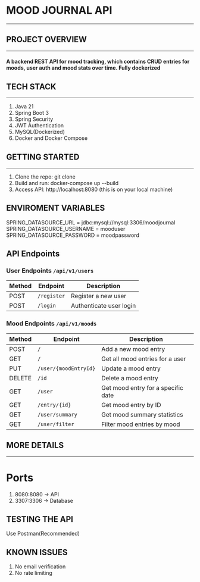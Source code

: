 # MOOD JOURNAL API
*** 
## PROJECT OVERVIEW
***
#### A backend REST API for mood tracking, which contains CRUD entries for moods, user auth and mood stats over time. Fully dockerized

## TECH STACK
***
1. Java 21
2. Spring Boot 3
3. Spring Security
4. JWT Authentication
5. MySQL(Dockerized)
6. Docker and Docker Compose

## GETTING STARTED
***
1. Clone the repo: git clone <repo-url>
2. Build and run: docker-compose up --build
3. Access API: http://localhost:8080 (this is on your local machine)

## ENVIROMENT VARIABLES
SPRING_DATASOURCE_URL = jdbc:mysql://mysql:3306/moodjournal
SPRING_DATASOURCE_USERNAME = mooduser
SPRING_DATASOURCE_PASSWORD = moodpassword

## API Endpoints

### User Endpoints `/api/v1/users`

| Method | Endpoint    | Description             |
|--------|-------------|-------------------------|
| POST   | `/register` | Register a new user     |
| POST   | `/login`    | Authenticate user login |

### Mood Endpoints `/api/v1/moods`

| Method | Endpoint                  | Description                        |
|--------|----------------------------|------------------------------------|
| POST   | `/`                        | Add a new mood entry               |
| GET    | `/`                        | Get all mood entries for a user    |
| PUT    | `/user/{moodEntryId}`      | Update a mood entry                |
| DELETE | `/id`                      | Delete a mood entry                |
| GET    | `/user`                    | Get mood entry for a specific date |
| GET    | `/entry/{id}`              | Get mood entry by ID               |
| GET    | `/user/summary`            | Get mood summary statistics        |
| GET    | `/user/filter`             | Filter mood entries by mood        |


## MORE DETAILS
*** 
# Ports
1. 8080:8080 -> API
2. 3307:3306 -> Database

## TESTING THE API
Use Postman(Recommended)

## KNOWN ISSUES
1. No email verification
2. No rate limiting



